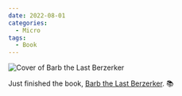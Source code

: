 ```yaml
---
date: 2022-08-01
categories:
  - Micro
tags:
  - Book
---
```


![Cover of Barb the Last Berzerker](https://i.gr-assets.com/images/S/compressed.photo.goodreads.com/books/1630535408l/56980444.jpg)

Just finished the book, [Barb the Last Berzerker](https://www.goodreads.com/review/show/4888103730?utm_medium=api&utm_source=rss). 📚